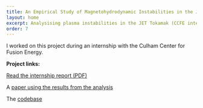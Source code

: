```yaml
---
title: An Empirical Study of Magnetohydrodynamic Instabilities in the JET Tokamak
layout: home
excerpt: Analysising plasma instabilities in the JET Tokamak (CCFE internship)
order: 7
---
```


I worked on this project during an internship with the Culham Center for Fusion Energy. 

**Project links:**

[Read the internship report (PDF)](/assets/docs/CCFE_Final_Report.pdf)

A [paper using the results from the analysis](https://iopscience.iop.org/article/10.1088/1741-4326/ac899e/meta)

The [codebase](https://github.com/IyngkarranKumar/CCFE-Internship-2021/tree/master)